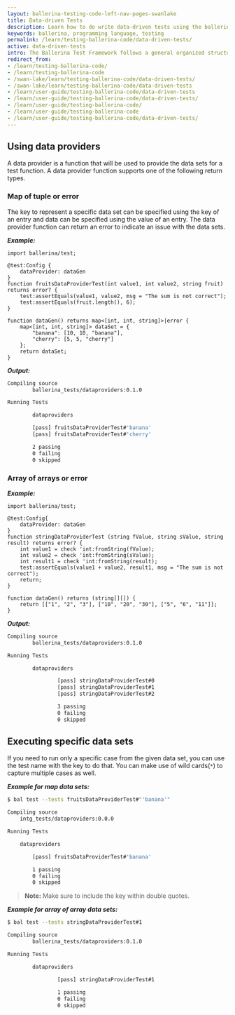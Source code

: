 ```yaml
---
layout: ballerina-testing-code-left-nav-pages-swanlake
title: Data-driven Tests
description: Learn how to do write data-driven tests using the ballerina test framework.
keywords: ballerina, programming language, testing
permalink: /learn/testing-ballerina-code/data-driven-tests/
active: data-driven-tests
intro: The Ballerina Test Framework follows a general organized structure that allows for testing code under various conditions by making use of resources and configurations. 
redirect_from:
- /learn/testing-ballerina-code/
- /learn/testing-ballerina-code
- /swan-lake/learn/testing-ballerina-code/data-driven-tests/
- /swan-lake/learn/testing-ballerina-code/data-driven-tests
- /learn/user-guide/testing-ballerina-code/data-driven-tests
- /learn/user-guide/testing-ballerina-code/data-driven-tests/
- /learn/user-guide/testing-ballerina-code/
- /learn/user-guide/testing-ballerina-code
- /learn/user-guide/testing-ballerina-code/data-driven-tests/
---
```


## Using data providers

A data provider is a function that will be used to provide the data sets for a test function.
A data provider function supports one of the following return types.

### Map of tuple or error

The key to represent a specific data set can be specified using the key of an entry and data can be specified using the 
value of an entry. The data provider function can return an error to indicate an issue with the data sets.
 
***Example:***

```ballerina
import ballerina/test;

@test:Config {
    dataProvider: dataGen
}
function fruitsDataProviderTest(int value1, int value2, string fruit) returns error? {
    test:assertEquals(value1, value2, msg = "The sum is not correct");
    test:assertEquals(fruit.length(), 6);
}

function dataGen() returns map<[int, int, string]>|error {
    map<[int, int, string]> dataSet = {
        "banana": [10, 10, "banana"],
        "cherry": [5, 5, "cherry"]
    };
    return dataSet;
}
```

***Output:***

```bash
Compiling source
        ballerina_tests/dataproviders:0.1.0

Running Tests

        dataproviders

		[pass] fruitsDataProviderTest#'banana'
		[pass] fruitsDataProviderTest#'cherry'

		2 passing
		0 failing
		0 skipped
```


### Array of arrays or error

***Example:***

```ballerina
import ballerina/test;

@test:Config{
    dataProvider: dataGen
}
function stringDataProviderTest (string fValue, string sValue, string result) returns error? {
    int value1 = check 'int:fromString(fValue);
    int value2 = check 'int:fromString(sValue);
    int result1 = check 'int:fromString(result);
    test:assertEquals(value1 + value2, result1, msg = "The sum is not correct");
    return;
}

function dataGen() returns (string[][]) {
    return [["1", "2", "3"], ["10", "20", "30"], ["5", "6", "11"]];
}
```

***Output:***

```bash
Compiling source
        ballerina_tests/dataproviders:0.1.0

Running Tests

        dataproviders

                [pass] stringDataProviderTest#0
                [pass] stringDataProviderTest#1
                [pass] stringDataProviderTest#2

                3 passing
                0 failing
                0 skipped
```

## Executing specific data sets

If you need to run only a specific case from the given data set, you can use the test name with the key to do that.
You can make use of wild cards(`*`) to capture multiple cases as well.

***Example for map data sets:***

```bash
$ bal test --tests fruitsDataProviderTest#"'banana'"

Compiling source
	intg_tests/dataproviders:0.0.0

Running Tests

	dataproviders

		[pass] fruitsDataProviderTest#'banana'

		1 passing
		0 failing
		0 skipped
```

>**Note:** Make sure to include the key within double quotes. 

***Example for array of array data sets:***

```bash
$ bal test --tests stringDataProviderTest#1

Compiling source
        ballerina_tests/dataproviders:0.1.0

Running Tests

        dataproviders

                [pass] stringDataProviderTest#1
                
                1 passing
                0 failing
                0 skipped
```

